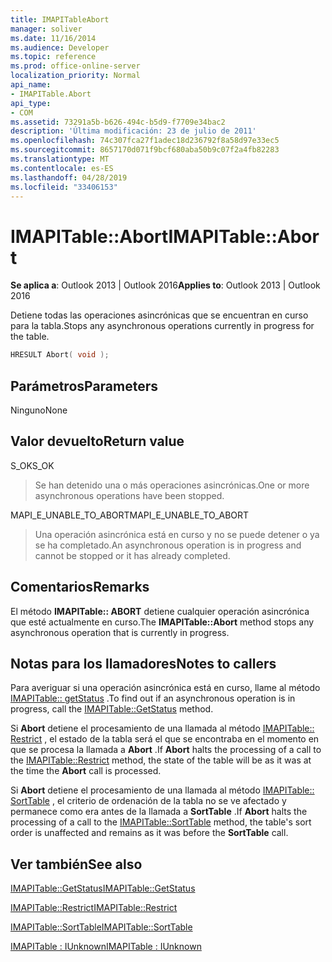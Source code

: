 ```yaml
---
title: IMAPITableAbort
manager: soliver
ms.date: 11/16/2014
ms.audience: Developer
ms.topic: reference
ms.prod: office-online-server
localization_priority: Normal
api_name:
- IMAPITable.Abort
api_type:
- COM
ms.assetid: 73291a5b-b626-494c-b5d9-f7709e34bac2
description: 'Última modificación: 23 de julio de 2011'
ms.openlocfilehash: 74c307fca27f1adec18d236792f8a58d97e33ec5
ms.sourcegitcommit: 8657170d071f9bcf680aba50b9c07f2a4fb82283
ms.translationtype: MT
ms.contentlocale: es-ES
ms.lasthandoff: 04/28/2019
ms.locfileid: "33406153"
---
```

# <a name="imapitableabort"></a><span data-ttu-id="041c5-103">IMAPITable::Abort</span><span class="sxs-lookup"><span data-stu-id="041c5-103">IMAPITable::Abort</span></span>

  
  
<span data-ttu-id="041c5-104">**Se aplica a**: Outlook 2013 | Outlook 2016</span><span class="sxs-lookup"><span data-stu-id="041c5-104">**Applies to**: Outlook 2013 | Outlook 2016</span></span> 
  
<span data-ttu-id="041c5-105">Detiene todas las operaciones asincrónicas que se encuentran en curso para la tabla.</span><span class="sxs-lookup"><span data-stu-id="041c5-105">Stops any asynchronous operations currently in progress for the table.</span></span>
  
```cpp
HRESULT Abort( void );
```

## <a name="parameters"></a><span data-ttu-id="041c5-106">Parámetros</span><span class="sxs-lookup"><span data-stu-id="041c5-106">Parameters</span></span>

<span data-ttu-id="041c5-107">Ninguno</span><span class="sxs-lookup"><span data-stu-id="041c5-107">None</span></span>
  
## <a name="return-value"></a><span data-ttu-id="041c5-108">Valor devuelto</span><span class="sxs-lookup"><span data-stu-id="041c5-108">Return value</span></span>

<span data-ttu-id="041c5-109">S_OK</span><span class="sxs-lookup"><span data-stu-id="041c5-109">S_OK</span></span> 
  
> <span data-ttu-id="041c5-110">Se han detenido una o más operaciones asincrónicas.</span><span class="sxs-lookup"><span data-stu-id="041c5-110">One or more asynchronous operations have been stopped.</span></span>
    
<span data-ttu-id="041c5-111">MAPI_E_UNABLE_TO_ABORT</span><span class="sxs-lookup"><span data-stu-id="041c5-111">MAPI_E_UNABLE_TO_ABORT</span></span> 
  
> <span data-ttu-id="041c5-112">Una operación asincrónica está en curso y no se puede detener o ya se ha completado.</span><span class="sxs-lookup"><span data-stu-id="041c5-112">An asynchronous operation is in progress and cannot be stopped or it has already completed.</span></span>
    
## <a name="remarks"></a><span data-ttu-id="041c5-113">Comentarios</span><span class="sxs-lookup"><span data-stu-id="041c5-113">Remarks</span></span>

<span data-ttu-id="041c5-114">El método **IMAPITable:: ABORT** detiene cualquier operación asincrónica que esté actualmente en curso.</span><span class="sxs-lookup"><span data-stu-id="041c5-114">The **IMAPITable::Abort** method stops any asynchronous operation that is currently in progress.</span></span> 
  
## <a name="notes-to-callers"></a><span data-ttu-id="041c5-115">Notas para los llamadores</span><span class="sxs-lookup"><span data-stu-id="041c5-115">Notes to callers</span></span>

<span data-ttu-id="041c5-116">Para averiguar si una operación asincrónica está en curso, llame al método [IMAPITable:: getStatus](imapitable-getstatus.md) .</span><span class="sxs-lookup"><span data-stu-id="041c5-116">To find out if an asynchronous operation is in progress, call the [IMAPITable::GetStatus](imapitable-getstatus.md) method.</span></span> 
  
<span data-ttu-id="041c5-117">Si **Abort** detiene el procesamiento de una llamada al método [IMAPITable:: Restrict](imapitable-restrict.md) , el estado de la tabla será el que se encontraba en el momento en que se procesa la llamada a **Abort** .</span><span class="sxs-lookup"><span data-stu-id="041c5-117">If **Abort** halts the processing of a call to the [IMAPITable::Restrict](imapitable-restrict.md) method, the state of the table will be as it was at the time the **Abort** call is processed.</span></span> 
  
<span data-ttu-id="041c5-118">Si **Abort** detiene el procesamiento de una llamada al método [IMAPITable:: SortTable](imapitable-sorttable.md) , el criterio de ordenación de la tabla no se ve afectado y permanece como era antes de la llamada a **SortTable** .</span><span class="sxs-lookup"><span data-stu-id="041c5-118">If **Abort** halts the processing of a call to the [IMAPITable::SortTable](imapitable-sorttable.md) method, the table's sort order is unaffected and remains as it was before the **SortTable** call.</span></span> 
  
## <a name="see-also"></a><span data-ttu-id="041c5-119">Ver también</span><span class="sxs-lookup"><span data-stu-id="041c5-119">See also</span></span>



[<span data-ttu-id="041c5-120">IMAPITable::GetStatus</span><span class="sxs-lookup"><span data-stu-id="041c5-120">IMAPITable::GetStatus</span></span>](imapitable-getstatus.md)
  
[<span data-ttu-id="041c5-121">IMAPITable::Restrict</span><span class="sxs-lookup"><span data-stu-id="041c5-121">IMAPITable::Restrict</span></span>](imapitable-restrict.md)
  
[<span data-ttu-id="041c5-122">IMAPITable::SortTable</span><span class="sxs-lookup"><span data-stu-id="041c5-122">IMAPITable::SortTable</span></span>](imapitable-sorttable.md)
  
[<span data-ttu-id="041c5-123">IMAPITable : IUnknown</span><span class="sxs-lookup"><span data-stu-id="041c5-123">IMAPITable : IUnknown</span></span>](imapitableiunknown.md)

